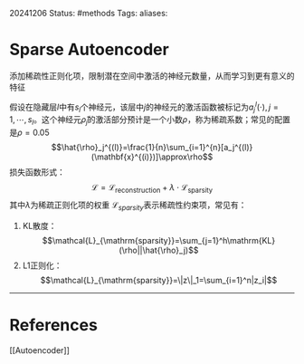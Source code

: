 20241206
Status: #methods
Tags: 
aliases: 
# Sparse Autoencoder
添加稀疏性正则化项，限制潜在空间中激活的神经元数量，从而学习到更有意义的特征

假设在隐藏层$l$中有$s_l$个神经元，该层中$j$的神经元的激活函数被标记为$a_j^l(\cdot),j=1,\cdots,s_l$。这个神经元$\hat{\rho}_j$的激活部分预计是一个小数$\rho$，称为稀疏系数；常见的配置是$\rho = 0.05$
$$\hat{\rho}_j^{(l)}=\frac{1}{n}\sum_{i=1}^{n}[a_j^{(l)}(\mathbf{x}^{(i)})]\approx\rho$$
损失函数形式：
$$\mathcal{L}=\mathcal{L}_{\text{reconstruction}}+\lambda\cdot\mathcal{L}_{\mathrm{sparsity}}$$
其中$\lambda$为稀疏正则化项的权重
$\mathcal{L}_{sparsity}$表示稀疏性约束项，常见有：
1. KL散度：$$\mathcal{L}_{\mathrm{sparsity}}=\sum_{j=1}^h\mathrm{KL}(\rho||\hat{\rho}_j)$$
2. L1正则化：$$\mathcal{L}_{\mathrm{sparsity}}=\|z\|_1=\sum_{i=1}^n|z_i|$$



---
# References
[[Autoencoder]]